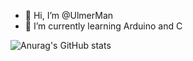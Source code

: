 - 👋 Hi, I’m @UlmerMan
- 🌱 I’m currently learning Arduino and C

![Anurag's GitHub stats](https://github-readme-stats.vercel.app/api?username=anuraghazra&hide=contribs,prs)

<!---
UlmerMan/UlmerMan is a ✨ special ✨ repository because its `README.md` (this file) appears on your GitHub profile.
You can click the Preview link to take a look at your changes.
--->

